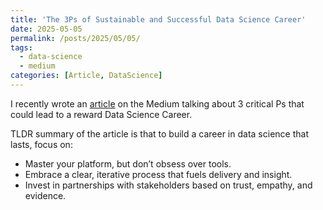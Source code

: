 ```yaml
---
title: 'The 3Ps of Sustainable and Successful Data Science Career'
date: 2025-05-05
permalink: /posts/2025/05/05/
tags:
  - data-science
  - medium
categories: [Article, DataScience]
---
```


I recently wrote an [article](https://medium.com/@oldyak/the-3ps-of-sustainable-and-successful-data-science-career-fa666c97dda2) on the Medium talking about 3 critical Ps that could lead to a reward Data Science Career. 

TLDR summary of the article is that to build a career in data science that lasts, focus on:

  * Master your platform, but don’t obsess over tools.
  * Embrace a clear, iterative process that fuels delivery and insight.
  * Invest in partnerships with stakeholders based on trust, empathy, and evidence.